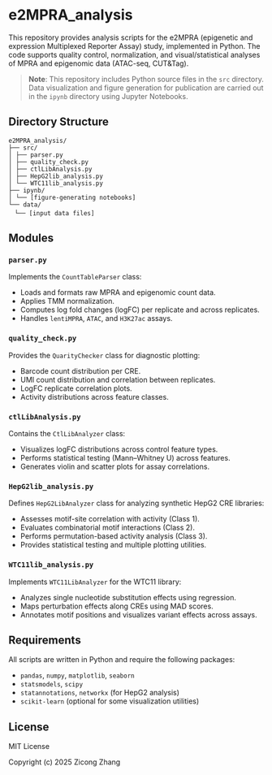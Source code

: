 # e2MPRA_analysis

This repository provides analysis scripts for the e2MPRA (epigenetic and expression Multiplexed Reporter Assay) study, implemented in Python. The code supports quality control, normalization, and visual/statistical analyses of MPRA and epigenomic data (ATAC-seq, CUT&Tag).

> **Note**: This repository includes Python source files in the `src` directory. Data visualization and figure generation for publication are carried out in the `ipynb` directory using Jupyter Notebooks.

## Directory Structure
```
e2MPRA_analysis/ 
├── src/
│ ├── parser.py
│ ├── quality_check.py
│ ├── ctlLibAnalysis.py
│ ├── HepG2lib_analysis.py
│ └── WTC11lib_analysis.py
├── ipynb/
│ └── [figure-generating notebooks]
└── data/
　└── [input data files]
```


## Modules

### `parser.py`
Implements the `CountTableParser` class:
- Loads and formats raw MPRA and epigenomic count data.
- Applies TMM normalization.
- Computes log fold changes (logFC) per replicate and across replicates.
- Handles `lentiMPRA`, `ATAC`, and `H3K27ac` assays.

### `quality_check.py`
Provides the `QuarityChecker` class for diagnostic plotting:
- Barcode count distribution per CRE.
- UMI count distribution and correlation between replicates.
- LogFC replicate correlation plots.
- Activity distributions across feature classes.

### `ctlLibAnalysis.py`
Contains the `CtlLibAnalyzer` class:
- Visualizes logFC distributions across control feature types.
- Performs statistical testing (Mann–Whitney U) across features.
- Generates violin and scatter plots for assay correlations.

### `HepG2lib_analysis.py`
Defines `HepG2LibAnalyzer` class for analyzing synthetic HepG2 CRE libraries:
- Assesses motif-site correlation with activity (Class 1).
- Evaluates combinatorial motif interactions (Class 2).
- Performs permutation-based activity analysis (Class 3).
- Provides statistical testing and multiple plotting utilities.

### `WTC11lib_analysis.py`
Implements `WTC11LibAnalyzer` for the WTC11 library:
- Analyzes single nucleotide substitution effects using regression.
- Maps perturbation effects along CREs using MAD scores.
- Annotates motif positions and visualizes variant effects across assays.

## Requirements

All scripts are written in Python and require the following packages:

- `pandas`, `numpy`, `matplotlib`, `seaborn`
- `statsmodels`, `scipy`
- `statannotations`, `networkx` (for HepG2 analysis)
- `scikit-learn` (optional for some visualization utilities)

## License

MIT License

Copyright (c) 2025 Zicong Zhang
